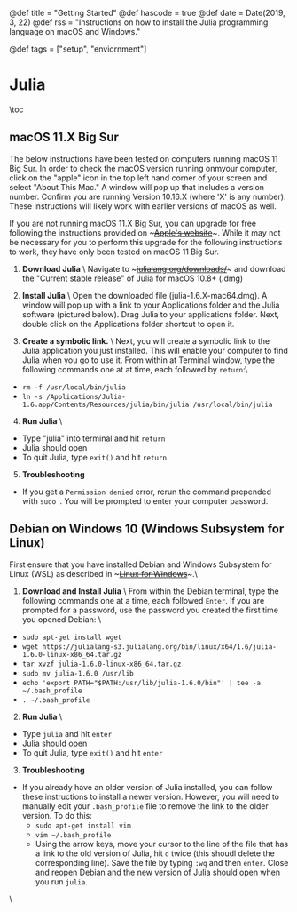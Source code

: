 @def title = "Getting Started"
@def hascode = true
@def date = Date(2019, 3, 22)
@def rss = "Instructions on how to install the Julia programming language on macOS and Windows."

@def tags = ["setup", "enviornment"]

# Julia

\toc

## macOS 11.X Big Sur
The below instructions have been tested on computers running macOS 11 Big Sur. In order to check the macOS version running onmyour computer, click on the "apple" icon in the top left hand corner of your screen and select "About This Mac." A window will pop up that includes a version number. Confirm you are running Version 10.16.X (where 'X' is any number). These instructions will likely work with earlier versions of macOS as well.

If you are not running macOS 11.X Big Sur, you can upgrade for free following the instructions provided on ~~~<a href="https://support.apple.com/en-us/HT201475" target="_blank">Apple's website</a>~~~. While it may not be necessary for you to perform this upgrade for the following instructions to work, they have only been tested on macOS 11 Big Sur.

1. **Download Julia** \\
Navigate to ~~~<a href="https://julialang.org/downloads/" target="_blank">julialang.org/downloads/</a>~~~ and download the "Current stable release" of Julia for macOS 10.8+ (.dmg)

2. **Install Julia** \\ 
Open the downloaded file (julia-1.6.X-mac64.dmg). A window will pop up with a link to your Applications folder and the Julia software (pictured below). Drag Julia to your applications folder. Next, double click on the Applications folder shortcut to open it.

3. **Create a symbolic link.** \\
Next, you will create a symbolic link to the Julia application you just installed. This will enable your computer to find Julia when you go to use it. From within at Terminal window, type the following commands one at at time, each followed by `return`:\\
* `rm -f /usr/local/bin/julia`
* `ln -s /Applications/Julia-1.6.app/Contents/Resources/julia/bin/julia /usr/local/bin/julia`

4. **Run Julia** \\
* Type "julia" into terminal and hit `return`
* Julia should open
* To quit Julia, type `exit()` and hit `return`

5. **Troubleshooting**
* If you get a `Permission denied` error, rerun the command prepended with `sudo `. You will be prompted to enter your computer password.

## Debian on Windows 10 (Windows Subsystem for Linux)
First ensure that you have installed Debian and Windows Subsystem for Linux (WSL) as described in ~~~<a href="/programming/setup/wsl/">Linux for Windows</a>~~~.\\

1. **Download and Install Julia** \\
From within the Debian terminal, type the following commands one at a time, each followed `Enter`. If you are prompted for a password, use the password you created the first time you opened Debian: \\
* `sudo apt-get install wget`
* `wget https://julialang-s3.julialang.org/bin/linux/x64/1.6/julia-1.6.0-linux-x86_64.tar.gz`
* `tar xvzf julia-1.6.0-linux-x86_64.tar.gz`
* `sudo mv julia-1.6.0 /usr/lib`
* `echo 'export PATH="$PATH:/usr/lib/julia-1.6.0/bin"' | tee -a ~/.bash_profile`
* `. ~/.bash_profile`

2. **Run Julia** \\
* Type `julia` and hit `enter`
* Julia should open
* To quit Julia, type `exit()` and hit `enter`

3. **Troubleshooting**
* If you already have an older version of Julia installed, you can follow these instructions to install a newer version. However, you will need to manually edit your `.bash_profile` file to remove the link to the older version. To do this:
    * `sudo apt-get install vim`
    * `vim ~/.bash_profile`
    * Using the arrow keys, move your cursor to the line of the file that has a link to the old version of Julia, hit `d` twice (this shoudl delete the corresponding line). Save the file by typing `:wq` and then `enter`. Close and reopen Debian and the new version of Julia should open when you run `julia`.

\\